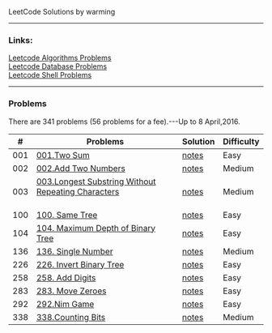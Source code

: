LeetCode Solutions by warming  

---

### Links:
[Leetcode Algorithms Problems](https://leetcode.com/problemset/algorithms/)  
[Leetcode Database Problems](https://leetcode.com/problemset/database/)  
[Leetcode Shell Problems](https://leetcode.com/problemset/shell/)  


---

### Problems

There are 341 problems (56 problems for a fee).---Up to 8 April,2016.   


| \# | Problems  | Solution | Difficulty |  
|----|----------|----------|------------|
| 001 | [001.Two Sum](https://leetcode.com/problems/Two-Sum/) | [notes](./LeetCode/src/algorithm/001.Two_Sum/) | Easy |
| 002 | [002.Add Two Numbers](https://leetcode.com/problems/Add-Two-Numbers/) | [notes](./LeetCode/src/algorithm/002.Add_Two_Numbers/) | Medium |
| 003 | [003.Longest Substring Without Repeating Characters ](https://leetcode.com/problems/longest-substring-without-repeating-characters/)&nbsp;&nbsp;&nbsp;&nbsp;&nbsp;&nbsp;&nbsp;&nbsp;&nbsp;&nbsp;&nbsp;&nbsp;&nbsp;&nbsp;&nbsp;&nbsp;&nbsp;&nbsp;&nbsp;&nbsp;&nbsp;&nbsp;&nbsp;&nbsp;&nbsp;&nbsp;&nbsp;&nbsp;&nbsp;&nbsp;&nbsp;&nbsp; | [notes](./LeetCode/src/algorithm/003.Longest_Substring_Without_Repeating_Characters/) | Medium |
| 100 | [100. Same Tree](https://leetcode.com/problems/same-tree/) |[notes](./LeetCode/src/algorithm/100.Same_Tree) | Easy |
| 104 | [104. Maximum Depth of Binary Tree](https://leetcode.com/problems/maximum-depth-of-binary-tree/) | [notes](./LeetCode/src/algorithm/104.Maximum_Deepth_of_Binary_Tree) | Easy |
| 136 | [136. Single Number](https://leetcode.com/problems/single-number/) | [notes](./LeetCode/src/algorithm/136.Single_Number/) | Medium |
| 226 | [226. Invert Binary Tree](https://leetcode.com/problems/invert-binary-tree/) | [notes](./LeetCode/src/algorithm/226.InvertBinaryTree/) | Easy |
| 258 | [258. Add Digits](https://leetcode.com/problems/add-digits/) | [notes](./LeetCode/src/algorithm/258.Add_Digits/) | Easy |
| 283 | [283. Move Zeroes](https://leetcode.com/problems/move-zeroes/) | [notes](./LeetCode/src/algorithm/283.mowing_zeroes/) | Easy |
| 292 | [292.Nim Game](https://leetcode.com/problems/nim-game/) | [notes](./LeetCode/src/algorithm/292.Nim_Game) | Easy |
| 338 | [338.Counting Bits](https://leetcode.com/problems/counting-bits/) | [notes](./LeetCode/src/algorithm/338.Counting_Bits/) | Medium |
